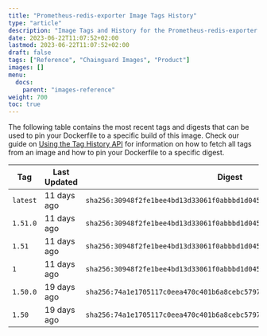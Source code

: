 ```yaml
---
title: "Prometheus-redis-exporter Image Tags History"
type: "article"
description: "Image Tags and History for the Prometheus-redis-exporter Chainguard Image"
date: 2023-06-22T11:07:52+02:00
lastmod: 2023-06-22T11:07:52+02:00
draft: false
tags: ["Reference", "Chainguard Images", "Product"]
images: []
menu:
  docs:
    parent: "images-reference"
weight: 700
toc: true
---
```


The following table contains the most recent tags and digests that can be used to pin your Dockerfile to a specific build of this image. Check our guide on [Using the Tag History API](/chainguard/chainguard-images/using-the-tag-history-api/) for information on how to fetch all tags from an image and how to pin your Dockerfile to a specific digest.

| Tag      | Last Updated | Digest                                                                    |
|----------|--------------|---------------------------------------------------------------------------|
| `latest` | 11 days ago  | `sha256:30948f2fe1bee4bd13d33061f0abbbd1d045b69ec4e02b6213af8709ea7bb710` |
| `1.51.0` | 11 days ago  | `sha256:30948f2fe1bee4bd13d33061f0abbbd1d045b69ec4e02b6213af8709ea7bb710` |
| `1.51`   | 11 days ago  | `sha256:30948f2fe1bee4bd13d33061f0abbbd1d045b69ec4e02b6213af8709ea7bb710` |
| `1`      | 11 days ago  | `sha256:30948f2fe1bee4bd13d33061f0abbbd1d045b69ec4e02b6213af8709ea7bb710` |
| `1.50.0` | 19 days ago  | `sha256:74a1e1705117c0eea470c401b6a8cebc5797a1a4f33d0f9e57ca33603e875879` |
| `1.50`   | 19 days ago  | `sha256:74a1e1705117c0eea470c401b6a8cebc5797a1a4f33d0f9e57ca33603e875879` |
